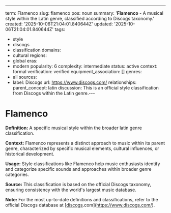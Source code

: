 ---
term: Flamenco
slug: flamenco
pos: noun
summary: '**Flamenco** - A musical style within the Latin genre, classified according
  to Discogs taxonomy.'
created: '2025-10-06T21:04:01.840644Z'
updated: '2025-10-06T21:04:01.840644Z'
tags:
- style
- discogs
- classification
domains:
- cultural
regions:
- global
eras:
- modern
popularity: 6
complexity: intermediate
status: active
context: formal
verification: verified
equipment_association: []
genres:
- all
sources:
- label: Discogs
  url: https://www.discogs.com/
relationships:
  parent_concept: latin
discussion: This is an official style classification from Discogs within the Latin
  genre.---

# Flamenco

**Definition:** A specific musical style within the broader latin genre classification.

**Context:** Flamenco represents a distinct approach to music within its parent genre, characterized by specific musical elements, cultural influences, or historical development.

**Usage:** Style classifications like Flamenco help music enthusiasts identify and categorize specific sounds and approaches within broader genre categories.

**Source:** This classification is based on the official Discogs taxonomy, ensuring consistency with the world's largest music database.

**Note:** For the most up-to-date definitions and classifications, refer to the official Discogs database at [[discogs](../d/discogs.md).com](https://www.discogs.com/).